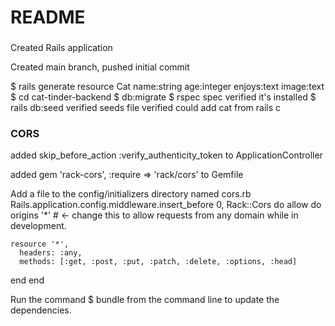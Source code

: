 # README

###
Created Rails application

Created main branch, pushed initial commit

$ rails generate resource Cat name:string age:integer enjoys:text image:text
$ cd cat-tinder-backend
$ db:migrate
$ rspec spec
  verified it's installed
$ rails db:seed
  verified seeds file
  verified could add cat from rails c

### CORS
added skip_before_action :verify_authenticity_token to ApplicationController

added gem 'rack-cors', :require => 'rack/cors' to Gemfile

Add a file to the config/initializers directory named cors.rb
Rails.application.config.middleware.insert_before 0, Rack::Cors do
  allow do
    origins '*'  # <- change this to allow requests from any domain while in development.

    resource '*',
      headers: :any,
      methods: [:get, :post, :put, :patch, :delete, :options, :head]
  end
end

Run the command $ bundle from the command line to update the dependencies.
